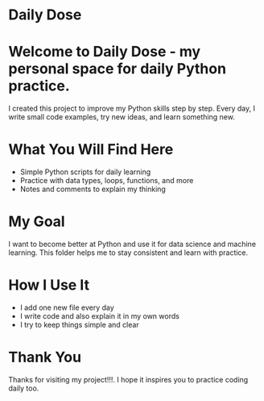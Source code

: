 # Daily Dose

# Welcome to Daily Dose - my personal space for daily Python practice.

I created this project to improve my Python skills step by step. Every day, I write small code examples, try new ideas, and learn something new.

# What You Will Find Here

- Simple Python scripts for daily learning
- Practice with data types, loops, functions, and more
- Notes and comments to explain my thinking

# My Goal

I want to become better at Python and use it for data science and machine learning. This folder helps me to stay consistent and learn with practice.

# How I Use It

- I add one new file every day
- I write code and also explain it in my own words
- I try to keep things simple and clear

# Thank You

Thanks for visiting my project!!!. I hope it inspires you to practice coding daily too.
